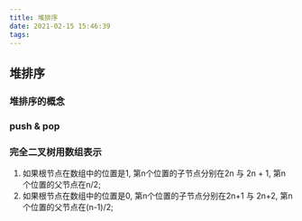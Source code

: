 ```yaml
---
title: 堆排序
date: 2021-02-15 15:46:39
tags:
---
```


## 堆排序

### 堆排序的概念

### push & pop

### 完全二叉树用数组表示

1. 如果根节点在数组中的位置是1, 第n个位置的子节点分别在2n 与 2n + 1, 第n个位置的父节点在n/2;
2. 如果根节点在数组中的位置是0, 第n个位置的子节点分别在2n+1 与 2n+2, 第n个位置的父节点在(n-1)/2;